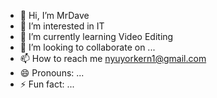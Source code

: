 - 👋 Hi, I’m MrDave
- 👀 I’m interested in IT
- 🌱 I’m currently learning Video Editing
- 💞️ I’m looking to collaborate on ...
- 📫 How to reach me nyuyorkern1@gmail.com
- 😄 Pronouns: ...
- ⚡ Fun fact: ...

<!---
MrAn1mator/MrAn1mator is a ✨ special ✨ repository because its `README.md` (this file) appears on your GitHub profile.
You can click the Preview link to take a look at your changes.
--->
